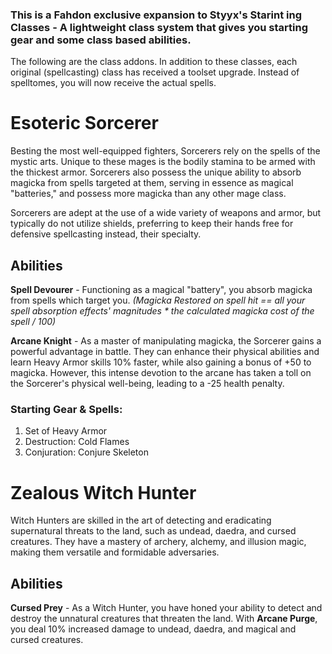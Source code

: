 ### This is a Fahdon exclusive expansion to Styyx's Starint ing Classes - A lightweight class system that gives you starting gear and some class based abilities.

The following are the class addons. In addition to these classes, each original (spellcasting) class has received a toolset upgrade. Instead of spelltomes, you will now receive the actual spells.

# Esoteric Sorcerer
Besting the most well-equipped fighters, Sorcerers rely on the spells of the mystic arts. Unique to these mages is the bodily stamina to be armed with the thickest armor. Sorcerers also possess the unique ability to absorb magicka from spells targeted at them, serving in essence as magical "batteries," and possess more magicka than any other mage class.

Sorcerers are adept at the use of a wide variety of weapons and armor, but typically do not utilize shields, preferring to keep their hands free for defensive spellcasting instead, their specialty.

## Abilities

**Spell Devourer** - Functioning as a magical "battery", you absorb magicka from spells which target you. *(Magicka Restored on spell hit == all your spell absorption effects' magnitudes * the calculated magicka cost of the spell / 100)*

**Arcane Knight** - As a master of manipulating magicka, the Sorcerer gains a powerful advantage in battle. They can enhance their physical abilities and learn Heavy Armor skills 10% faster, while also gaining a bonus of +50 to magicka. However, this intense devotion to the arcane has taken a toll on the Sorcerer's physical well-being, leading to a -25 health penalty.

### Starting Gear & Spells:

1. Set of Heavy Armor
2. Destruction: Cold Flames
3. Conjuration: Conjure Skeleton



# Zealous Witch Hunter
Witch Hunters are skilled in the art of detecting and eradicating supernatural threats to the land, such as undead, daedra, and cursed creatures. They have a mastery of archery, alchemy, and illusion magic, making them versatile and formidable adversaries.

## Abilities

**Cursed Prey** - As a Witch Hunter, you have honed your ability to detect and destroy the unnatural creatures that threaten the land. With **Arcane Purge**, you deal 10% increased damage to undead, daedra, and magical and cursed creatures.


